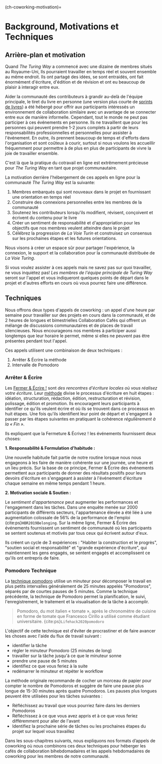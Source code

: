 (ch-coworking-motivation)=
# Background, Motivations et Techniques

## Arrière-plan et motivation

Quand _The Turing Way_ a commencé avec une dizaine de membres situés au Royaume-Uni, Ils pourraient travailler en temps réel et souvent ensemble au même endroit. Ils ont partagé des idées, se sont entraidés, ont fait énormément d'écriture, d'édition et de révision et ont eu beaucoup de plaisir à interagir entre eux.

Aider la communauté des contributeurs à grandir au-delà de l'équipe principale, le tiret du livre en personne (une version plus courte de [sprints de livres](https://www.booksprints.net/)) a été hébergé pour offrir aux participants intéressés un environnement de collaboration similaire avec un avantage de se connecter entre eux de manière informelle. Cependant, tout le monde ne peut pas participer à ces événements en personne. Ils ne travaillent que pour les personnes qui peuvent prendre 1-2 jours complets à partir de leurs responsabilités professionnelles et personnelles pour assister à l'événement. En outre, ils prennent beaucoup de temps et d'efforts dans l'organisation et sont coûteux à courir, surtout si nous voulons les accueillir fréquemment pour permettre à de plus en plus de participants de vivre la joie de travailler ensemble.

C'est là que la pratique du cotravail en ligne est extrêmement précieuse pour _The Turing Way_ en tant que projet communautaire.

La motivation derrière l'hébergement de ces appels en ligne pour la communauté _The Turing Way_ est la suivante:

1. Membres embarqués qui sont nouveaux dans le projet en fournissant une orientation en temps réel
2. Construire des connexions personnelles entre les membres de la communauté
3. Soutenez les contributeurs lorsqu'ils modifient, révisent, conçoivent et écrivent du contenu pour le livre
4. Créer un sentiment de responsabilité et d'appropriation pour les objectifs que nos membres veulent atteindre dans le projet
5. Célébrez la progression de _La Voie Turin_ et construisez un consensus sur les prochaines étapes et les futures orientations.

Nous visons à créer un espace sûr pour partager l'expérience, la connexion, le support et la collaboration pour la communauté distribuée de _La Voie Turing_.

Si vous voulez assister à ces appels mais ne savez pas sur quoi travailler, ne vous inquiétez pas! _Les membres de l'équipe principale de Turing Way_ seront sur l'appel et vous indiqueront quelques points de départ dans le projet et d'autres efforts en cours où vous pourrez faire une différence.

## Techniques

Nous offrons deux types d'appels de coworking : un appel d'une heure par semaine pour travailler sur des projets en cours dans la communauté, et de 2 heures de longues et bimestrielles Collaboration Cafés qui offrent un mélange de discussions communautaires et de places de travail silencieuses. Nous encourageons nos membres à participer aussi longtemps que leur horaire le permet, même si elles ne peuvent pas être présentes pendant tout l'appel.

Ces appels utilisent une combinaison de deux techniques :
1. Arrêter & Écrire la méthode
2. Intervalle de Pomodoro

### Arrêter & Écrire

Les [Fermer & Écrire !](https://shutupwrite.com/) sont *des rencontres d'écriture locales où vous réalisez votre écriture*. Leur [méthode](https://shutupwrite.com/method) divise le processus d'écriture en huit étapes : idéation, structuration, rédaction, édition, restructuration et révision, polissage, édition et promotion. Ils encouragent leurs participants à identifier ce qu'ils veulent écrire et où ils se trouvent dans ce processus en huit étapes. Une fois qu'ils identifient leur point de départ et s'engagent à passer par les étapes suivantes en pratiquant la cohérence *régulièrement à la « Fin »*.

Ils expliquent que la Fermeture & Écrivez ! les événements fournissent deux choses:

**1. Responsabilité & Formulation d'habitude :**

Une nouvelle habitude fait partie de notre routine lorsque nous nous engageons à les faire de manière cohérente sur une journée, une heure et un lieu précis. Sur la base de ce principe, Fermer & Écrire des événements permettent aux participants de donner des résultats positifs pour leurs devoirs d'écriture en s'engageant à assister à l'événement d'écriture chaque semaine en même temps pendant 1 heure.

**2. Motivation sociale & Soutien :**

Le *sentiment d'appartenance* peut augmenter les performances et l'engagement dans les tâches. Dans une enquête menée sur 2000 participants de différents secteurs, l'appartenance élevée a été liée à une augmentation colossale de 56% de la performance de l'emploi {cite:ps}`HBR2019Belonging`. Sur la même ligne, Fermer & Écrire des événements fournissent un sentiment de communauté où les participants se sentent soutenus et motivés par tous ceux qui écrivent autour d'eux.

Ils créent un cycle de 3 expériences : "Habiter la construction et le progrès", "soutien social et responsabilité" et "grande expérience d'écriture", qui maintiennent les gens engagés, se sentent engagés et accomplissent ce qu'ils ont entrepris de faire.

### Pomodoro Technique

La [technique pomodoro](https://en.wikipedia.org/wiki/Pomodoro_Technique) utilise un minuteur pour décomposer le travail en plus petits intervalles généralement de 25 minutes appelés "Pomodoros", séparés par de courtes pauses de 5 minutes. Comme la technique précédente, la technique de Pomodoro permet la planification, le suivi, l'enregistrement, le traitement et la visualisation de la tâche à accomplir.

> Pomodoro, du mot italien « tomate », après le chronomètre de cuisine en forme de tomate que Francesco Cirillo a utilisé comme étudiant universitaire. {cite:ps}`Lifehack2020pomodoro`

L'objectif de cette technique est d'éviter de procrastiner et de faire avancer les choses avec l'aide du flux de travail suivant :
- identifier la tâche
- régler le minuteur Pomodoro (25 minutes de long)
- travailler sur la tâche jusqu'à ce que le minuteur sonne
- prendre une pause de 5 minutes
- identifiez ce que vous feriez à la suite
- redémarrer le minuteur et répéter le workflow

La méthode originale recommande de cocher un morceau de papier pour compter le nombre de Pomodoros et suggère de faire une pause plus longue de 15-30 minutes après quatre Pomodoros. Les pauses plus longues peuvent être utilisées pour les tâches suivantes :
- Réfléchissez au travail que vous pourriez faire dans les derniers Pomodoros
- Réfléchissez à ce que vous avez appris et à ce que vous feriez différemment pour aller de l'avant
- Identifiez la prochaine série de tâches ou les prochaines étapes du projet sur lequel vous travaillez

Dans les sous-chapitres suivants, nous expliquons nos formats d’appels de coworking où nous combinons ces deux techniques pour héberger les cafés de collaboration bihebdomadaires et les appels hebdomadaires de coworking pour les membres de notre communauté.
